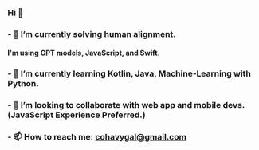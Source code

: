### Hi 👋

### - 🔭 I’m currently solving human alignment.
#### I'm using GPT models, JavaScript, and Swift.
### - 🌱 I’m currently learning Kotlin, Java, Machine-Learning with Python.
### - 👯 I’m looking to collaborate with web app and mobile devs. (JavaScript Experience Preferred.)
### - 📫 How to reach me: cohavygal@gmail.com

<!--
**galcohavy10/galcohavy10** is a ✨ _special_ ✨ repository because its `README.md` (this file) appears on your GitHub profile.

Here are some ideas to get you started:


-->
